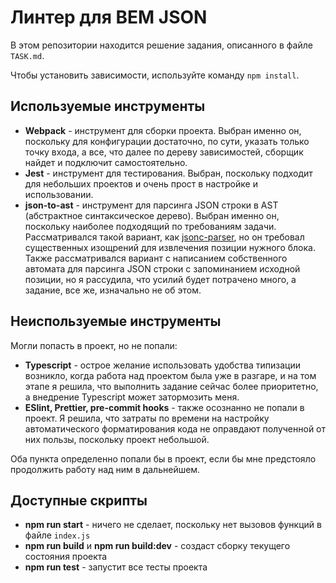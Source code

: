 # Линтер для BEM JSON

В этом репозитории находится решение задания, описанного в файле `TASK.md`.

Чтобы установить зависимости, используйте команду `npm install`.

## Используемые инструменты

* **Webpack** - инструмент для сборки проекта. Выбран именно он, поскольку для конфигурации достаточно, по сути,
указать только точку входа, а все, что далее по дереву зависимостей, сборщик найдет и подключит самостоятельно.
* **Jest** - инструмент для тестирования. Выбран, поскольку подходит для небольших проектов и очень прост в настройке
и использовании.
* **json-to-ast** - инструмент для парсинга JSON строки в AST (абстрактное синтаксическое дерево). Выбран именно он,
поскольку наиболее подходящий по требованиям задачи. Рассматривался такой вариант, как [jsonc-parser](https://www.npmjs.com/package/jsonc-parser),
но он требовал существенных изощрений для извлечения позиции нужного блока. Также рассматривался вариант с написанием
собственного автомата для парсинга JSON строки с запоминанием исходной позиции, но я рассудила, что усилий будет
потрачено много, а задание, все же, изначально не об этом.

## Неиспользуемые инструменты

Могли попасть в проект, но не попали:

* **Typescript** - острое желание использовать удобства типизации возникло, когда работа над проектом была уже в разгаре,
и на том этапе я решила, что выполнить задание сейчас более приоритетно, а внедрение Typescript может затормозить меня.
* **ESlint, Prettier, pre-commit hooks** - также осознанно не попали в проект. Я решила, что затраты по времени на
настройку автоматического форматирования кода не оправдают полученной от них пользы, поскольку проект небольшой.

Оба пункта определенно попали бы в проект, если бы мне предстояло продолжить работу над ним в дальнейшем.

## Доступные скрипты

* **npm run start** - ничего не сделает, поскольку нет вызовов функций в файле `index.js`
* **npm run build** и **npm run build:dev** - создаст сборку текущего состояния проекта
* **npm run test** - запустит все тесты проекта
